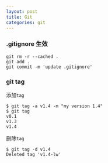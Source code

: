```yaml
---
layout: post
title: Git
categories: git
---
```



### .gitignore 生效

```
git rm -r --cached .
git add .
git commit -m 'update .gitignore'
```

### git tag

添加`tag`

```
$ git tag -a v1.4 -m "my version 1.4"
$ git tag
v0.1
v1.3
v1.4
```

删除`tag`

```
$ git tag -d v1.4
Deleted tag 'v1.4-lw' 

```